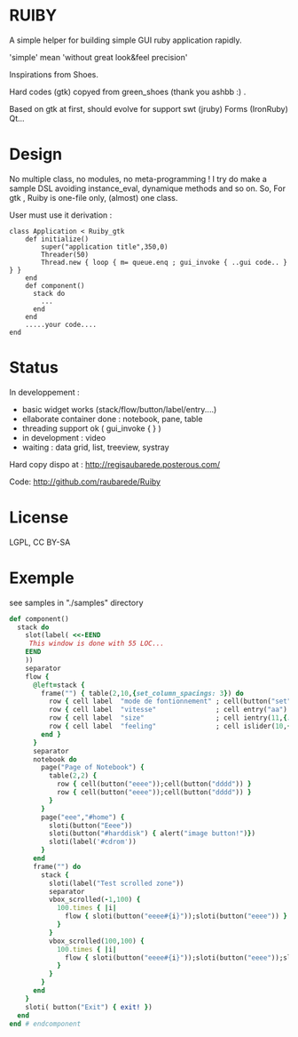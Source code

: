 RUIBY
=====

A simple helper for building simple GUI ruby application rapidly.

'simple' mean 'without great look&feel precision' 

Inspirations from Shoes.

Hard codes (gtk) copyed from green_shoes (thank you ashbb :) .

Based on gtk at first, should evolve for support swt (jruby) Forms (IronRuby) Qt...

Design
======
No multiple class, no modules, no meta-programming !
I try do make a sample DSL avoiding instance_eval, dynamique methods and so on.
So, For gtk , Ruiby is one-file only, (almost) one class.

User must use it derivation :

```
class Application < Ruiby_gtk
    def initialize()
        super("application title",350,0)
		Threader(50)
	    Thread.new { loop { m= queue.enq ; gui_invoke { ..gui code.. } } }
    end	
	def component()        
	  stack do
		...
	  end
	end
	.....your code....
end
```


Status
======
In developpement :

* basic widget works (stack/flow/button/label/entry....)
* ellaborate container done : notebook, pane, table 
* threading support ok ( gui_invoke { } )
* in development :  video
* waiting : data grid, list, treeview, systray

Hard copy dispo at :
http://regisaubarede.posterous.com/

Code:
http://github.com/raubarede/Ruiby

License
=======
LGPL, CC BY-SA

Exemple 
======
see samples in "./samples" directory


```ruby
def component()        
  stack do
    slot(label( <<-EEND
     This window is done with 55 LOC...
    EEND
    ))
    separator
    flow {
      @left=stack {
        frame("") { table(2,10,{set_column_spacings: 3}) do
          row { cell label  "mode de fontionnement" ; cell(button("set") { alert("?") }) }
          row { cell label  "vitesse"               ; cell entry("aa")  }
          row { cell label  "size"                  ; cell ientry(11,{:min=>0,:max=>100,:by=>1})  }
          row { cell label  "feeling"               ; cell islider(10,{:min=>0,:max=>100,:by=>1})  }
        end }
      }
      separator
      notebook do
        page("Page of Notebook") {
          table(2,2) {
            row { cell(button("eeee"));cell(button("dddd")) }
            row { cell(button("eeee"));cell(button("dddd")) }
          }
        }
        page("eee","#home") {
          sloti(button("Eeee"))
          sloti(button("#harddisk") { alert("image button!")})
          sloti(label('#cdrom'))
        }
      end
      frame("") do
        stack {
          sloti(label("Test scrolled zone"))
          separator
          vbox_scrolled(-1,100) { 
            100.times { |i| 
              flow { sloti(button("eeee#{i}"));sloti(button("eeee")) }
            }
          }
          vbox_scrolled(100,100) { 
            100.times { |i| 
              flow { sloti(button("eeee#{i}"));sloti(button("eeee"));sloti(button("aaa"*100)) }
            }
          }
        }
      end      
    }
    sloti( button("Exit") { exit! })
  end
end # endcomponent
```


